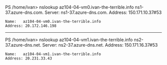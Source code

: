 PS /home/ivan> nslookup az104-04-vm0.ivan-the-terrible.info ns1-37.azure-dns.com. 
Server:         ns1-37.azure-dns.com.
Address:        150.171.10.37#53
```
Name:   az104-04-vm0.ivan-the-terrible.info
Address: 20.172.146.198
```
---
PS /home/ivan> nslookup az104-04-vm1.ivan-the-terrible.info ns2-37.azure-dns.net.
Server:         ns2-37.azure-dns.net.
Address:        150.171.16.37#53
```
Name:   az104-04-vm1.ivan-the-terrible.info
Address: 20.231.33.43
```
